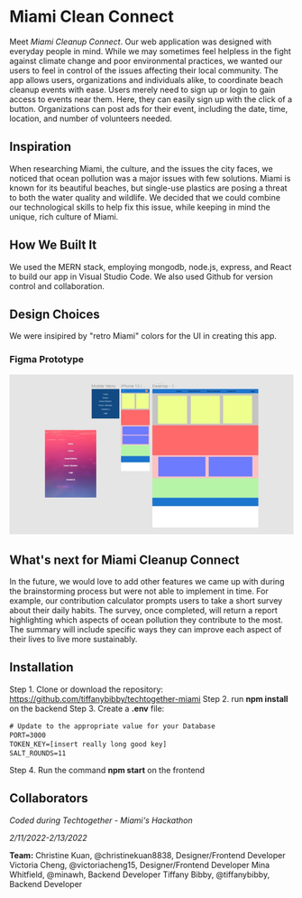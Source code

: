 # Miami Clean Connect

Meet *Miami Cleanup Connect*. Our web application was designed with everyday people in mind. While we may sometimes feel helpless in the fight against climate change and poor environmental practices, we wanted our users to feel in control of the issues affecting their local community. The app allows users, organizations and individuals alike, to coordinate beach cleanup events with ease. Users merely need to sign up or login to gain access to events near them. Here, they can easily sign up with the click of a button. Organizations can post ads for their event, including the date, time, location, and number of volunteers needed.

<!-- ### Deployed Link:  -->

## Inspiration

When researching Miami, the culture, and the issues the city faces, we noticed that ocean pollution was a major issues with few solutions. Miami is known for its beautiful beaches, but single-use plastics are posing a threat to both the water quality and wildlife. We decided that we could combine our technological skills to help fix this issue, while keeping in mind the unique, rich culture of Miami.

## How We Built It
We used the MERN stack, employing mongodb, node.js, express, and React to build our app in Visual Studio Code. We also used Github for version control and collaboration.

## Design Choices
We were insipired by "retro Miami" colors for the UI in creating this app. 

### Figma Prototype
![Figma Prototype](https://github.com/tiffanybibby/techtogether-miami/blob/main/assets/figma.jpeg?raw=true)


## What's next for Miami Cleanup Connect
In the future, we would love to add other features we came up with during the brainstorming process but were not able to implement in time. For example, our contribution calculator prompts users to take a short survey about their daily habits. The survey, once completed, will return a report highlighting which aspects of ocean pollution they contribute to the most. The summary will include specific ways they can improve each aspect of their lives to live more sustainably.


## Installation
Step 1. Clone or download the repository: https://github.com/tiffanybibby/techtogether-miami
Step 2. run **npm install** on the backend
Step 3. Create a **.env** file:

```env
# Update to the appropriate value for your Database
PORT=3000
TOKEN_KEY=[insert really long good key]
SALT_ROUNDS=11
```

Step 4. Run the command **npm start** on the frontend

## Collaborators
*Coded during Techtogether - Miami's Hackathon* 

*2/11/2022-2/13/2022*

**Team:**
Christine Kuan, @christinekuan8838, Designer/Frontend Developer
Victoria Cheng, @victoriacheng15,  Designer/Frontend Developer
Mina Whitfield, @minawh, Backend Developer
Tiffany Bibby, @tiffanybibby, Backend Developer